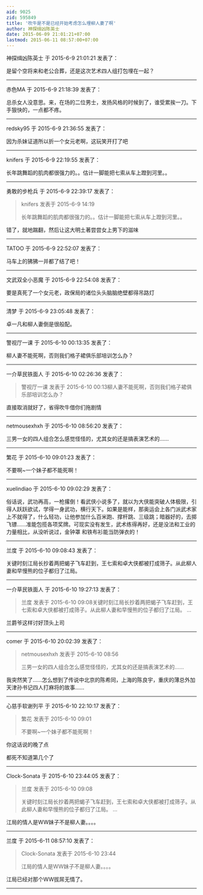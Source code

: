 ```yaml
---
aid: 9025
zid: 595849
title: '吹牛是不是已经开始考虑怎么埋柳人妻了啊'
author: 神探缉凶陈英士
date: 2015-06-09 21:01:21+07:00
lastmod: 2015-06-11 08:57:00+07:00
---
```


神探缉凶陈英士 于 2015-6-9 21:01:21 发表了：

是留个空将来和老公合葬，还是这次艺术四人组打包埋在一起？

---------

赤色MA 于 2015-6-9 21:18:39 发表了：

总杀女人没意思。来，在场的二位男士，发扬风格的时候到了，谁受累挨一刀。下手狠快的，一点都不疼。

---------

redsky95 于 2015-6-9 21:36:55 发表了：

因为杀妹证道所以折一个女元老啊，这玩笑开打了吧

---------

knifers 于 2015-6-9 22:19:55 发表了：

长年跳舞蹈的肌肉都很强力的。。估计一脚能把七索从车上蹬到河里。。

---------

勇敢的步枪兵 于 2015-6-9 22:39:17 发表了：

> knifers 发表于 2015-6-9 14:19
> 
> 长年跳舞蹈的肌肉都很强力的。。估计一脚能把七索从车上蹬到河里。。



错了，就地踹翻，然后让这大明土著尝尝女上男下的滋味

---------

TATOO 于 2015-6-9 22:52:07 发表了：

马车上的狒狒一并都了结了吧！

---------

文武双全小恶魔 于 2015-6-9 22:54:08 发表了：

要是真死了一个女元老，政保局的诸位头头脑脑绝壁都得吊路灯

---------

清梦 于 2015-6-9 23:05:48 发表了：

卓一凡和柳人妻倒是很般配。

---------

警视厅一课 于 2015-6-10 00:13:35 发表了：

柳人妻不能死啊，否则我们格子裙俱乐部培训怎么办？

---------

一介草民铁面人 于 2015-6-10 02:26:36 发表了：

> 警视厅一课 发表于 2015-6-10 00:13柳人妻不能死啊，否则我们格子裙俱乐部培训怎么办？



直接取消就好了，省得吹牛借你们拖剧情

---------

netmousexhxh 于 2015-6-10 08:56:20 发表了：

三男一女的四人组合怎么感觉怪怪的，尤其女的还是搞表演艺术的……

---------

繁花 于 2015-6-10 09:01:23 发表了：

不要啊~一个妹子都不能死啊！

---------

xuelindiao 于 2015-6-10 09:02:29 发表了：

俗话说，武功再高，一枪撂倒！看武侠小说多了，就以为大侠能突破人体极限，引得人跃跃欲试，学得一身武功，横行天下。如果是能样，那奥运会上各门派武术家上不就得了，什么轻功，让他参加什么百米跑、撑杆跳、三级跳；暗器好的，去掷飞镖......准能包揽各项奖牌。可现实没有发生，武术练得再好，还是没法和工业的力量相比，从没听说过，金钟罩 和铁布衫能当防弹衣的！

---------

兰度 于 2015-6-10 09:08:43 发表了：

关键时刻江局长抄着两把蝎子飞车赶到，王七索和卓大侠都被打成筛子。从此柳人妻和早慢熊的位子都归了江局。

---------

一介草民铁面人 于 2015-6-10 19:27:13 发表了：

> 兰度 发表于 2015-6-10 09:08关键时刻江局长抄着两把蝎子飞车赶到，王七索和卓大侠都被打成筛子。从此柳人妻和早慢熊的位子都归了江局。 ...



兰爵爷这样讨好顶头上司

---------

comer 于 2015-6-10 20:02:39 发表了：

> netmousexhxh 发表于 2015-6-10 08:56
> 
> 三男一女的四人组合怎么感觉怪怪的，尤其女的还是搞表演艺术的……



我突然笑了……怎么想到了传说中北京的陈希同，上海的陈良宇，重庆的薄总外加天津孙书记四人打麻将的故事……

---------

心慈手软谢列平 于 2015-6-10 22:10:17 发表了：

> 繁花 发表于 2015-6-10 09:01
> 
> 不要啊~一个妹子都不能死啊！



你这话说的晚了点

都死不知道第几个了

---------

Clock-Sonata 于 2015-6-10 23:44:05 发表了：

> 兰度 发表于 2015-6-10 09:08
> 
> 关键时刻江局长抄着两把蝎子飞车赶到，王七索和卓大侠都被打成筛子。从此柳人妻和早慢熊的位子都归了江局。 ...



江局的情人是WW妹子不是柳人妻。。。。

---------

兰度 于 2015-6-11 08:57:10 发表了：

> Clock-Sonata 发表于 2015-6-10 23:44
> 
> 江局的情人是WW妹子不是柳人妻。。。。



江局已经对那个WW拔屌无情了。

---------

